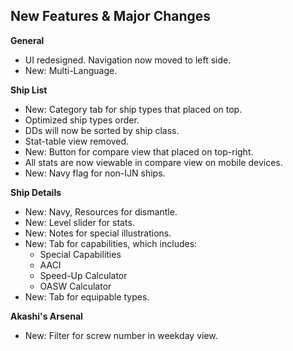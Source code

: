 ## New Features & Major Changes

**General**

* UI redesigned. Navigation now moved to left side.
* New: Multi-Language.

**Ship List**

* New: Category tab for ship types that placed on top.
* Optimized ship types order.
* DDs will now be sorted by ship class.
* Stat-table view removed.
* New: Button for compare view that placed on top-right.
* All stats are now viewable in compare view on mobile devices.
* New: Navy flag for non-IJN ships.

**Ship Details**

* New: Navy, Resources for dismantle.
* New: Level slider for stats.
* New: Notes for special illustrations.
* New: Tab for capabilities, which includes:
  * Special Capabilities
  * AACI
  * Speed-Up Calculator
  * OASW Calculator
* New: Tab for equipable types.

**Akashi's Arsenal**

* New: Filter for screw number in weekday view.